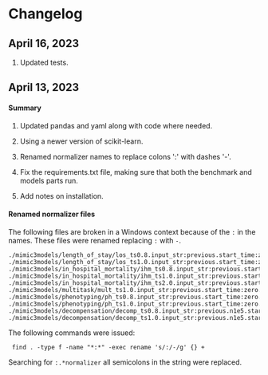 # Changelog


## April 16, 2023

1. Updated tests.


## April 13, 2023


#### Summary
1. Updated pandas and yaml along with code where needed.

2. Using a newer version of scikit-learn.

3. Renamed normalizer names to replace colons ':' with dashes '-'.

4. Fix the requirements.txt file, making sure that both the benchmark and models parts run.

5. Add notes on installation.

#### Renamed normalizer files
The following files are broken in a Windows context because of the `:` in the names. These files were renamed replacing `:` with `-`.
```
./mimic3models/length_of_stay/los_ts0.8.input_str:previous.start_time:zero.n5e4.normalizer
./mimic3models/length_of_stay/los_ts1.0.input_str:previous.start_time:zero.n5e4.normalizer
./mimic3models/in_hospital_mortality/ihm_ts0.8.input_str:previous.start_time:zero.normalizer
./mimic3models/in_hospital_mortality/ihm_ts1.0.input_str:previous.start_time:zero.normalizer
./mimic3models/in_hospital_mortality/ihm_ts2.0.input_str:previous.start_time:zero.normalizer
./mimic3models/multitask/mult_ts1.0.input_str:previous.start_time:zero.normalizer
./mimic3models/phenotyping/ph_ts0.8.input_str:previous.start_time:zero.normalizer
./mimic3models/phenotyping/ph_ts1.0.input_str:previous.start_time:zero.normalizer
./mimic3models/decompensation/decomp_ts0.8.input_str:previous.n1e5.start_time:zero.normalizer
./mimic3models/decompensation/decomp_ts1.0.input_str:previous.n1e5.start_time:zero.normalizer
```

The following commands were issued:
```
 find . -type f -name "*:*" -exec rename 's/:/-/g' {} +
```
Searching for `:.*normalizer` all semicolons in the string were replaced.